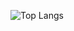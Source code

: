 


![Top Langs](https://github-readme-stats.vercel.app/api/top-langs/?username=vitorDev879&exclude_repo=github-readme-stats,anuraghazra.github.io)
